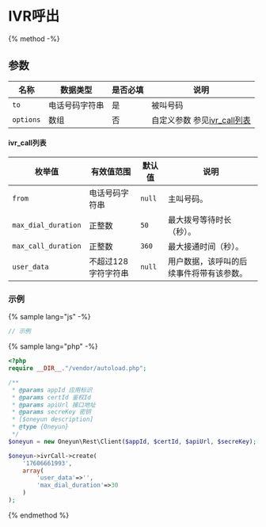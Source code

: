 # IVR呼出

{% method -%}

## 参数

| 名称   | 数据类型  | 是否必填  | 说明      |
| ----------------- | -----------  | -----| ---------------------------------------- |
| `to`              |  电话号码字符串         |  是  | 被叫号码                        |
| `options`         |  数组                  |  否  | 自定义参数  参见[ivr_call列表](#ivr_call列表)                     |


#### ivr_call列表

| 枚举值                | 有效值范围       | 默认值                | 说明                                       |
| --------------------- | ----------- | ------------------- | ---------------------------------------- |
| `from`                | 电话号码字符串     | `null`      | 主叫号码。                             |
| `max_dial_duration`   | 正整数         |  `50`           | 最大拨号等待时长（秒）。 |
| `max_call_duration`   | 正整数         | `360`        | 最大接通时间（秒）。                 |
| `user_data`           | 不超过128字符字符串 | `null` | 用户数据，该呼叫的后续事件将带有该参数。                     |


### 示例

{% sample lang="js" -%}
```js
// 示例
```

{% sample lang="php" -%}
```php
<?php
require __DIR__."/vendor/autoload.php";

/**
 * @params appId 应用标识
 * @params certId 鉴权Id
 * @params apiUrl 接口地址
 * @params secreKey 密钥
 * [$oneyun description]
 * @type {Oneyun}
 */
$oneyun = new Oneyun\Rest\Client($appId, $certId, $apiUrl, $secreKey);

$oneyun->ivrCall->create(
    '17606661993',
    array(
        'user_data'=>'',
        'max_dial_duration'=>30
    )
);
```

{% endmethod %}
